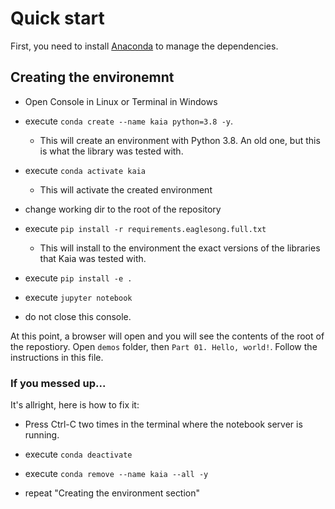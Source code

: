 # Quick start

First, you need to install [Anaconda](https://www.anaconda.com/) to manage the dependencies.

## Creating the environemnt

* Open Console in Linux or Terminal in Windows

* execute `conda create --name kaia python=3.8 -y`. 
  * This will create an environment with Python 3.8. An old one, but this is what the library was tested with.

* execute `conda activate kaia`
  * This will activate the created environment 

* change working dir to the root of the repository

* execute `pip install -r requirements.eaglesong.full.txt`
  * This will install to the environment the exact versions of the libraries that Kaia was tested with.

* execute `pip install -e .`

* execute `jupyter notebook`

* do not close this console.

At this point, a browser will open and you will see the contents of the root of the repostiory. Open `demos` folder, then `Part 01. Hello, world!`. Follow the instructions in this file.

### If you messed up...

It's allright, here is how to fix it:

* Press Ctrl-C two times in the terminal where the notebook server is running. 

* execute `conda deactivate`

* execute `conda remove --name kaia --all -y`

* repeat "Creating the environment section"

